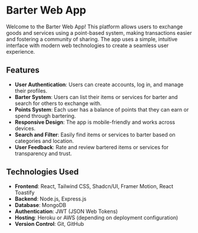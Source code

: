 # Barter Web App

Welcome to the Barter Web App! This platform allows users to exchange goods and services using a point-based system, making transactions easier and fostering a community of sharing. The app uses a simple, intuitive interface with modern web technologies to create a seamless user experience.

## Features

- **User Authentication**: Users can create accounts, log in, and manage their profiles.
- **Barter System**: Users can list their items or services for barter and search for others to exchange with.
- **Points System**: Each user has a balance of points that they can earn or spend through bartering.
- **Responsive Design**: The app is mobile-friendly and works across devices.
- **Search and Filter**: Easily find items or services to barter based on categories and location.
- **User Feedback**: Rate and review bartered items or services for transparency and trust.

## Technologies Used

- **Frontend**: React, Tailwind CSS, Shadcn/UI, Framer Motion, React Toastify
- **Backend**: Node.js, Express.js
- **Database**: MongoDB
- **Authentication**: JWT (JSON Web Tokens)
- **Hosting**: Heroku or AWS (depending on deployment configuration)
- **Version Control**: Git, GitHub
